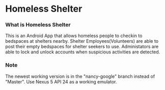 # Homeless Shelter

### What is Homeless Shelter

This is an Android App that allows homeless people to checkin to bedspaces at shelters nearby. Shelter Employees(Volunteers) are able to post their empty bedspaces for shelter seekers to use. Administators are able to lock and unlock accounts when suspicious activities are detected.

### Note

The newest working version is in the "nancy-google" branch instead of "Master".
Use Nexus 5 API 24 as a working emulator.
